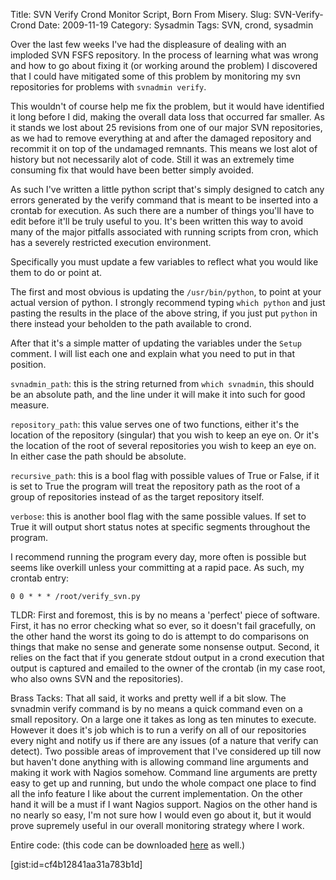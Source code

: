 Title: SVN Verify Crond Monitor Script, Born From Misery.
Slug: SVN-Verify-Crond
Date: 2009-11-19
Category: Sysadmin
Tags: SVN, crond, sysadmin


Over the last few weeks I've had the displeasure of dealing with an imploded SVN FSFS repository. In the process of learning what was wrong and how to go about fixing it (or working around the problem) I discovered that I could have mitigated some of this problem by monitoring my svn repositories for problems with `svnadmin verify`.

This wouldn't of course help me fix the problem, but it would have identified it long before I did, making the overall data loss that occurred far smaller.  As it stands we lost about 25 revisions from one of our major SVN repositories, as we had to remove everything at and after the damaged repository and recommit it on top of the undamaged remnants.  This means we lost alot of history but not necessarily alot of code.  Still it was an extremely time consuming fix that would have been better simply avoided.

As such I've written a little python script that's simply designed to catch any errors generated by the verify command that is meant to be inserted into a crontab for execution. As such there are a number of things you'll have to edit before it'll be truly useful to you. It's been written this way to avoid many of the major pitfalls associated with running scripts from cron, which has a severely restricted execution environment.

Specifically you must update a few variables to reflect what you would like them to do or point at.

The first and most obvious is updating the `/usr/bin/python`, to point at your actual version of python. I strongly recommend typing `which python` and just pasting the results in the place of the above string, if you just put `python` in there instead your beholden to the path available to crond.

After that it's a simple matter of updating the variables under the `Setup` comment. I will list each one and explain what you need to put in that position.

`svnadmin_path`: this is the string returned from `which svnadmin`, this should be an absolute path, and the line under it will make it into such for good measure.

`repository_path`: this value serves one of two functions, either it's the location of the repository (singular) that you wish to keep an eye on.  Or it's the location of the root of several repositories you wish to keep an eye on.  In either case the path should be absolute.

`recursive_path`: this is a bool flag with possible values of True or False, if it is set to True the program will treat the repository path as the root of a group of repositories instead of as the target repository itself.

`verbose`: this is another bool flag with the same possible values.  If set to True it will output short status notes at specific segments throughout the program.

I recommend running the program every day, more often is possible but seems like overkill unless your committing at a rapid pace.  As such, my crontab entry:

`0 0 * * * /root/verify_svn.py`


TLDR:
First and foremost, this is by no means a 'perfect' piece of software.  First, it has no error checking what so ever, so it doesn't fail gracefully, on the other hand the worst its going to do is attempt to do comparisons on things that make no sense and generate some nonsense output.  Second, it relies on the fact that if you generate stdout output in a crond execution that output is captured and emailed to the owner of the crontab (in my case root, who also owns SVN and the repositories).

Brass Tacks:
That all said, it works and pretty well if a bit slow.  The svnadmin verify command is by no means a quick command even on a small repository.  On a large one it takes as long as ten minutes to execute.  However it does it's job which is to run a verify on all of our repositories every night and notify us if there are any issues (of a nature that verify can detect).  Two possible areas of improvement that I've considered up till now but haven't done anything with is allowing command line arguments and making it work with Nagios somehow.  Command line arguments are pretty easy to get up and running, but undo the whole compact one place to find all the info feature I like about the current implementation.  On the other hand it will be a must if I want Nagios support.  Nagios on the other hand is no nearly so easy, I'm not sure how I would even go about it, but it would prove supremely useful in our overall monitoring strategy where I work.

Entire code: (this code can be downloaded [here](https://code.google.com/p/pni-toolbox/source/browse/trunk/Maintenance-scripts/verify_svn.py) as well.)

[gist:id=cf4b12841aa31a783b1d]
